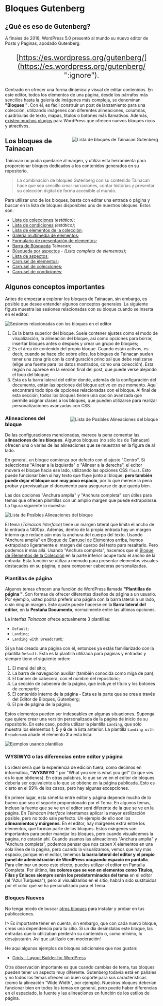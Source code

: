 # Bloques Gutenberg


## ¿Qué es eso de Gutenberg?

A finales de 2018, WordPress 5.0 presentó al mundo su nuevo editor de Posts y Páginas, apodado Gutenberg:

<div style="text-align: center; font-size: 1.5rem;">

[https://es.wordpress.org/gutenberg/](https://es.wordpress.org/gutenberg/ ":ignore").

</div>

Centrado en ofrecer una forma dinámica y visual de editar contenidos. En este editor, todos los elementos de una página, desde los párrafos más sencillos hasta la galería de imágenes más compleja, se denominan **"Bloques "**. Con él, es fácil construir un post de lanzamiento para una colección, utilizando imágenes con diferentes alineaciones, columnas, cuadrículas de texto, mapas, títulos o botones más llamativos. Además, [existen muchos plugins](https://es.wordpress.org/plugins/browse/blocks/ ":ignore") para WordPress que ofrecen nuevos bloques ricos y atractivos.

<div style="float: right; margin-left: 32px;">

![Lista de bloques de Tainacan Gutenberg](_assets/images/lista-bloques-de-gutenberg.png ":size=450")

</div>

## Los bloques de Tainacan

Tainacan no podía quedarse al margen, y utiliza esta herramienta para proporcionar bloques dedicados a los contenidos generados en su repositorio.

> La combinación de bloques Gutenberg con su contenido Tainacan hace que sea sencillo crear narraciones, contar historias y presentar su colección digital de forma accesible al mundo.

Para utilizar uno de los bloques, basta con editar una entrada o página y buscar en la lista de bloques disponibles uno de nuestros bloques. Éstos son:

- [Lista de colecciones](/es-mx/blocks-collections#lista-de-colecciones) _(estático)_; 
- [Lista de condiciones](/es-mx/blocks-terms#lista-de-condiciones) _(estático)_;
- [Lista de elementos de la colección](/es-mx/blocks-items#lista-de-elementos-de-la-colección);
- [Galería multimedia de elementos](/es-mx/block-item#galería-multimedia-de-elementos);
- [Formulario de presentación de elementos](/es-mx/block-item#formulario-de-presentación-de-elementos);
- [Barra de Búsqueda](/es-mx/blocks-items#barra-de-búsqueda-tainacan) Tainacan;
- [Búsqueda por aspectos](/es-mx/blocks-items#búsqueda-por-aspectos) - _(Lista completa de elementos)_;
- [Lista de aspectos](/es-mx/blocks-facets#lista-de-aspectos);
- [Carrusel de elementos](/es-mx/blocks-items#carrusel-de-elementos);
- [Carrusel de colecciones](/es-mx/blocks-collections#carrusel-de-colecciones);
- [Carrusel de condiciones](/es-mx/blocks-terms#carrusel-de-condiciones);

## Algunos conceptos importantes

Antes de empezar a explorar los bloques de Tainacan, sin embargo, es posible que desee entender algunos conceptos generales. La siguiente figura muestra las sesiones relacionadas con su bloque cuando se inserta en el editor:

![Sesiones relacionadas con los bloques en el editor](_assets/images/gutenberg-blocks-sections.png)

1. Es la barra superior del bloque. Suele contener ajustes como el modo de visualización, la alineación del bloque, así como opciones para borrar, insertar bloques antes o después y crear un grupo de bloques;
2. Es el área de contenido del propio bloque. Cuando están activos, es decir, cuando se hace clic sobre ellos, los bloques de Tainacan suelen tener una zona gris con la configuración principal que debe realizarse (elige una fuente para los datos mostrados, como una colección). Esta región no aparece en la versión final del post, que puede verse alejando el foco del bloque;
3. Esta es la barra lateral del editor donde, además de la configuración del documento, están las opciones del bloque activo en ese momento. Aquí encontrará todo tipo de opciones relacionadas con el bloque. Al final de esta sección, todos los bloques tienen una opción avanzada que permite asignar clases a los bloques, que pueden utilizarse para realizar personalizaciones avanzadas con CSS.

<div style="float: right; margin-left: 32px;">

![Lista de Posibles Alineaciones del bloque](_assets/images/gutenberg-blocks-alignments.png ":size=250")

</div>

### Alineaciones del bloque

De las configuraciones mencionadas, merece la pena comentar las **alineaciones de los bloques**. Algunos bloques (no sólo los de Tainacan) ofrecen una o varias de las alineaciones que se muestran en la figura de al lado.

En general, un bloque comienza por defecto con el ajuste "Centro". Si seleccionas "Alinear a la izquierda" o "Alinear a la derecha", el editor moverá el bloque hacia ese lado, utilizando las opciones CSS `float`. Esto puede funcionar bien si hay texto que fluye junto al bloque, **pero también puede dejar el bloque con muy poco espacio**, por lo que merece la pena probar y previsualizar el documento para asegurarse de que queda bien.

Las dos opciones "Anchura amplia" y "Anchura completa" son útiles para temas que ofrecen plantillas con un amplio margen que puede extrapolarse. La figura siguiente lo muestra:

![Lista de Posibles Alineaciones del bloque](_assets/images/gutenberg-wide-alignment.png)

El tema (_Tainacan Interface_) tiene un margen lateral que limita el ancho de la entrada a 1400px. Además, dentro de la propia entrada hay un margen interno que reduce aún más la anchura del cuerpo del texto. Usando "Anchura amplia" en [Bloque de Carrusel de Elementos](#carrusel-de-elementos) arriba, hemos extrapolado ligeramente el margen del cuerpo del texto para resaltarlo. Pero podemos ir más allá. Usando "Anchura completa", hacemos que el [Bloque de Elementos de la Colección](#lista-de-elementos-de-la-colección) en la parte inferior ocupe todo el ancho de la entrada. Esta función se utiliza a menudo para presentar elementos visuales destacados en su página, o para componer cabeceras personalizadas.

### Plantillas de página

Algunos temas ofrecen una función de WordPress llamada **"Plantillas de página "**. Son formas de ofrecer diferentes diseños de página a un usuario. Por ejemplo, usted podría preferir una página con la barra lateral a un lado, o sin ningún margen. Este ajuste puede hacerse en la **Barra lateral del editor**, en la **Pestaña Documento**, normalmente entre las últimas opciones.

La Interfaz _Tainacan_ ofrece actualmente 3 plantillas:

- `Default`;
- `Landing`;
- `Landing with Breadcrumb`;

Si ya has creado una página con él, entonces ya estás familiarizado con la plantilla `Default`. Esta es la plantilla utilizada para páginas y entradas y siempre tiene el siguiente orden:

1. El menú del sitio;
2. La barra de navegación auxiliar (también conocida como miga de pan);
3. El banner de cabecera, con el nombre del repositorio;
4. La sección de cabecera de la página, que incluye el título y los botones de compartir;
5. El contenido interno de la página - Esta es la parte que se crea a través del Editor de Bloques, Gutenberg;
6. El pie de página de la página;

Estos elementos pueden ser indeseables en algunas situaciones. Suponga que quiere crear una versión personalizada de la página de inicio de su repositorio. En este caso, podría utilizar la plantilla `Landing`, que sólo muestra los elementos **1**, **5** y **6** de la lista anterior. La plantilla `Landing with Breadcrumb` añade el elemento **2** a esta lista:

![Ejemplos usando plantillas](_assets/gifs/gutenberg_page_templates.gif)

### WYSIWYG o las diferencias entre editor y página

Lo ideal sería que la experiencia de edición fuera, como decimos en informática, **"WYSIWYG "** por "What you see is what you get" (lo que ves es lo que obtienes). En otras palabras, lo que se ve en el editor de bloques debería ser equivalente a lo que se obtiene en la página publicada. Esto es cierto en el 99% de los casos, pero hay algunas excepciones.

En primer lugar, esta simetría entre editor y página depende mucho de lo bueno que sea el soporte proporcionado por el Tema. En algunos temas, incluso la fuente que se ve en el editor será diferente de la que se ve en la página. En _Tainacan Interface_ intentamos aplicar la mayor estilización posible, pero no todo sale perfecto. Un ejemplo de ello son los **alineamientos y márgenes**. En el editor, hay márgenes extra entre los elementos, que forman parte de los bloques. Estos márgenes son importantes para poder manejar los bloques, pero cuando visualicemos la página, no estarán ahí. Cuando usamos las alineaciones "Anchura amplia" y "Anchura completa", podemos pensar que nos caben X elementos en una sola línea de la página, pero cuando la visualizamos, vemos que hay más espacio, porque en el editor, tenemos **la barra lateral del editor y el propio panel de administración de WordPress ocupando espacio en pantalla**. Para eliminar un poco este efecto, puedes utilizar el editor en Pantalla Completa. Por último, **los colores que se ven en elementos como Títulos, Filas y Enlaces siempre serán los predeterminados del tema** en el editor (el "Azul Turquesa"), pero al visualizarlos en el sitio, habrán sido sustituidos por el color que se ha personalizado para el Tema.

### Bloques Nuevos

No tenga miedo de buscar [otros bloques](https://es.wordpress.org/plugins/browse/blocks/ ":ignore") para instalar y probar en tus publicaciones.

!> Es importante tener en cuenta, sin embargo, que con cada nuevo bloque, creas una dependencia para tu sitio. Si un día desinstalas este bloque, las entradas que lo utilizaban perderán su contenido o, como mínimo, lo desajustarán. Así que ¡utilízalo con moderación!

He aquí algunos ejemplos de bloques adicionales que nos gustan:

- [Grids - Layout Builder for WordPress](https://es.wordpress.org/plugins/grids/ ":ignore")

Otra observación importante es que cuando cambias de tema, tus bloques pueden tener un aspecto muy diferente. Gutenberg todavía está en pañales y no todos los temas ofrecen un buen soporte para sus características (como la alineación "Wide Width", por ejemplo). Nuestros bloques deberían funcionar bien en todos los temas en general, pero puede haber diferencias en el espaciado, la fuente y las alineaciones en función de los estilos de página.
